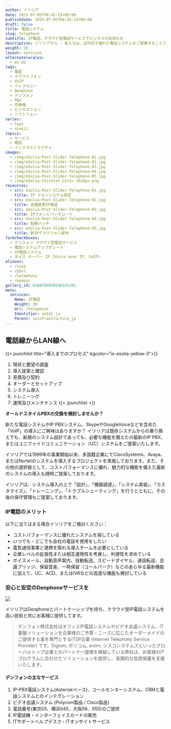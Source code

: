 ```yaml
---
author: イソリア
date: 2015-07-05T08:45:15+09:00
publishdate: 2015-07-05T08:45:15+09:00
draft: false
title: 電話システム
slug: telephone
subtitle: IP電話、クラウド型電話サービスでビジネスの効率化を
description: イソリアから - 私たちは、近代的で優れた電話システムをご提案することでお客様のコストを削減し、生産効率を高めます。クラウド型電話サービスが利用可能に。
weight: 20
layout: services
alternatelocales:
  - en-US
tags:
  - 電話
  - クラウドフォン
  - VoIP
  - テレフォニー
  - Denphone
  - デンフォン
  - PBX
  - 交換機
  - ビジネスフォン
  - ソフトフォン
series:
  - top1
  - ninki1
topics:
  - サービス
  - 電話
  - インフラストラクチャ
images:
  - /img/eSolia-Post-Slider-Telephone-01.jpg
  - /img/eSolia-Post-Slider-Telephone-02.jpg
  - /img/eSolia-Post-Slider-Telephone-03.jpg
  - /img/eSolia-Post-Slider-Telephone-04.jpg
  - /img/eSolia-Post-Slider-Telephone-05.jpg
  - /img/eSolia-Chicklet-Color-1024px.png
resources:
  - src: eSolia-Post-Slider-Telephone-01.jpg
    title: IP フォンシステム設定
  - src: eSolia-Post-Slider-Telephone-02.jpg
    title: 会議室用IP電話
  - src: eSolia-Post-Slider-Telephone-03.jpg
    title: IPフォンとパッチコード
  - src: eSolia-Post-Slider-Telephone-04.jpg
    title: 配線パッチ
  - src: eSolia-Post-Slider-Telephone-05.jpg
    title: 新IPデスクフォン配布
formcheckboxes:
  - デンフォン クラウド型電話サービス
  - 電話システムアップグレード
  - IP電話システム
  - ボイス オーバー IP (Voice over IP, VoIP)
aliases:
  - /voip
  - /pbxl
  - /telephony
  - /openuc
gallery_id: 6160784839246541201
menu:
  services:
    Name: IP電話
    Weight: 30
    Url: /telephone
    Identifier: setel_ja
    Parent: seinfrastructure_ja
---
```


## 電話線からLAN線へ

{{< punchlist title="導入までのプロセス" bgcolor="is-esolia-yellow-3">}}
1. 現状と要望の調査
1. 導入提案と確認
1. 見積及び契約
1. オーダーとセットアップ
1. システム導入
1. トレニーング
1. 運用及びメンテナンス
{{< /punchlist >}}

**オールドスタイルPBXの交換を検討しませんか？**  
  
新たな電話システムやIP PBXシステム、SkypeやGoogleVoiceなどを含めた「VoIP」の導入にご興味はありますか？
イソリアは既存システムからの乗り換えでも、新規のシステム設計であっても、必要な機能を備えたの最新のIP PBX、またはユニファイドコミュニケーション（UC）システムをご提案いたします。

イソリアでは1999年の事業開始以来、多国籍企業にてCiscoSystems、Avaya、またはNortelのシステムを導入するプロジェクトを実施しております。また、その他の選択肢として、コストパフォーマンスに優れ、魅力的な機能を備えた最新のシステムの導入も随時ご提案しております。

イソリアは、システム導入の上で「設計」、「機器調達」、「システム実装」、「カスタマイズ」、「トレーニング」、「トラブルシューティング」を行うとともに、その後の保守管理もご提案しております。

### IP電話のメリット

以下に当てはまる場合イソリアをご検討ください：

* コストパフォーマンスに優れたシステムを探している
* いつでも・どこでも会社の電話を使用をしたい
* 電気通信事業と連携を取れる導入チームを必要としている
* 企業レベルの拡張性または相互運用性を考慮し、利便性を求めている
* ボイスメール、自動音声案内、自動転送、スピードダイヤル、通話転送、会議ブリッジ、保留音楽、一時保留（コールパーク）などのあらゆる最新機能に加えて、UC、ACD、またはIVRなどの高度な機能も検討している

### 安心と安定のDenphoneサービスを

<img class="activator" src="/img/eSolia-Post-Slider-Office-Moves-01.jpg">

イソリアはDenphoneとパートナーシップを持ち、クラウド型IP電話システムを高い技術と共にお客様に提供してます。

> デンフォン株式会社はオフィスIP電話システムやビデオ会議システム、IT基盤ソリューションを企業様のご予算・ニーズに応じたオーダーメイドのご提供する事を専門とするITSP企業 (Internet Telephony Service Provider) です。Digium, ポリコム, snom, シスコシステムズといったグローバルトップ企業とのパートナー提携を締結している弊社は、お客様のITプログラムに合わせたソリューションを提供し、長期的な投資保護を支援いたします。

#### デンフォンの主なサービス

1. IP-PBX電話システム(Asteriskベース)、コールセンターシステム、CRMと電話システムとのインテグレーション
2. ビデオ会議システム (Polycom製品 / Cisco製品)
3. 電話番号(東京03、横浜045、大阪06、050)のご提供
4. IP電話機・インターフェイスカードの販売
5. ITサポートヘルプデスク・ITオンサイトサービス




